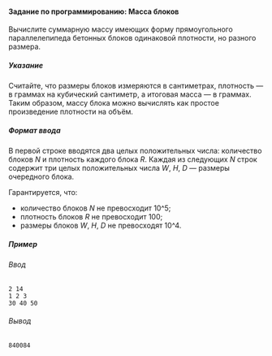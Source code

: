 #### Задание по программированию: Масса блоков ####


Вычислите суммарную массу имеющих форму прямоугольного параллелепипеда бетонных блоков одинаковой плотности, но разного размера.

##### Указание #####
Считайте, что размеры блоков измеряются в сантиметрах, плотность — в граммах на кубический сантиметр, а итоговая масса — в граммах. Таким образом, массу блока можно вычислять как простое произведение плотности на объём.

##### Формат ввода #####
В первой строке вводятся два целых положительных числа: количество блоков _N_ и плотность каждого блока _R_. Каждая из следующих _N_ строк содержит три целых положительных числа _W_, _H_, _D_ — размеры очередного блока.

Гарантируется, что:

* количество блоков _N_ не превосходит 10^5;
* плотность блоков _R_ не превосходит 100;
* размеры блоков _W_, _H_, _D_ не превосходят 10^4.

##### Пример #####

###### Ввод #######
```commandline
2 14
1 2 3
30 40 50
```

###### Вывод ######
```commandline
840084
```
